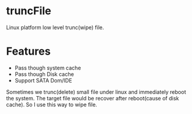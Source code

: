 # truncFile
Linux platform low level trunc(wipe) file.

# Features
* Pass though system cache
* Pass though Disk cache
* Support SATA Dom/IDE

Sometimes we trunc(delete) small file under linux and immediately reboot the system. The target file 
would be recover after reboot(cause of disk cache). So I use this way to wipe file.

